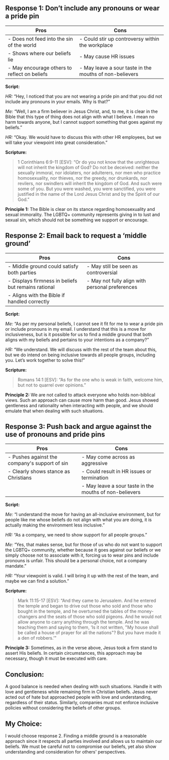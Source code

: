 ## Response 1: Don’t include any pronouns or wear a pride pin

| **Pros**                                     | **Cons**                                        |
|----------------------------------------------|-------------------------------------------------|
| - Does not feed into the sin of the world    | - Could stir up controversy within the workplace |
| - Shows where our beliefs lie               | - May cause HR issues                            |
| - May encourage others to reflect on beliefs | - May leave a sour taste in the mouths of non-believers |

**Script:**

*HR:* “Hey, I noticed that you are not wearing a pride pin and that you did not include any pronouns in your emails. Why is that?”

*Me:* “Well, I am a firm believer in Jesus Christ, and, to me, it is clear in the Bible that this type of thing does not align with what I believe. I mean no harm towards anyone, but I cannot support something that goes against my beliefs.”

*HR:* “Okay. We would have to discuss this with other HR employees, but we will take your viewpoint into great consideration.”

**Scripture:**
>1 Corinthians 6:9-11 [ESV]: “Or do you not know that the unrighteous will not inherit the kingdom of God? Do not be deceived: neither the sexually immoral, nor idolaters, nor adulterers, nor men who practice homosexuality, nor thieves, nor the greedy, nor drunkards, nor revilers, nor swindlers will inherit the kingdom of God. And such were some of you. But you were washed, you were sanctified, you were justified in the name of the Lord Jesus Christ and by the Spirit of our God.”

**Principle 1:** The Bible is clear on its stance regarding homosexuality and sexual immorality. The LGBTQ+ community represents giving in to lust and sexual sin, which should not be something we support or encourage.

## Response 2: Email back to request a ‘middle ground’

| **Pros**                                     | **Cons**                                        |
|----------------------------------------------|-------------------------------------------------|
| - Middle ground could satisfy both parties  | - May still be seen as controversial              |
| - Displays firmness in beliefs but remains rational | - May not fully align with personal preferences |
| - Aligns with the Bible if handled correctly |                                                 |

**Script:**

*Me:* “As per my personal beliefs, I cannot see it fit for me to wear a pride pin or include pronouns in my email. I understand that this is a move for inclusiveness, but is it possible for us to find a middle ground that both aligns with my beliefs and pertains to your intentions as a company?”

*HR:* “We understand. We will discuss with the rest of the team about this, but we do intend on being inclusive towards all people groups, including you. Let’s work together to solve this!”

**Scripture:**
>Romans 14:1 [ESV]: “As for the one who is weak in faith, welcome him, but not to quarrel over opinions.”

**Principle 2:** We are not called to attack everyone who holds non-biblical views. Such an approach can cause more harm than good. Jesus showed gentleness and rationality when interacting with people, and we should emulate that when dealing with such situations.

## Response 3: Push back and argue against the use of pronouns and pride pins

| **Pros**                                     | **Cons**                                        |
|----------------------------------------------|-------------------------------------------------|
| - Pushes against the company's support of sin | - May come across as aggressive                    |
| - Clearly shows stance as Christians        | - Could result in HR issues or termination        |
|                                              | - May leave a sour taste in the mouths of non-believers |

**Script:**

*Me:* “I understand the move for having an all-inclusive environment, but for people like me whose beliefs do not align with what you are doing, it is actually making the environment less inclusive.”

*HR:* “As a company, we need to show support for all people groups.”

*Me:* “Yes, that makes sense, but for those of us who do not want to support the LGBTQ+ community, whether because it goes against our beliefs or we simply choose not to associate with it, forcing us to wear pins and include pronouns is unfair. This should be a personal choice, not a company mandate.”

*HR:* “Your viewpoint is valid. I will bring it up with the rest of the team, and maybe we can find a solution.”

**Scripture:**
>Mark 11:15-17 [ESV]: “And they came to Jerusalem. And he entered the temple and began to drive out those who sold and those who bought in the temple, and he overturned the tables of the money-changers and the seats of those who sold pigeons. And he would not allow anyone to carry anything through the temple. And he was teaching them and saying to them, ‘Is it not written, "My house shall be called a house of prayer for all the nations"? But you have made it a den of robbers.’”

**Principle 3:** Sometimes, as in the verse above, Jesus took a firm stand to assert His beliefs. In certain circumstances, this approach may be necessary, though it must be executed with care.

## Conclusion:
A good balance is needed when dealing with such situations. Handle it with love and gentleness while remaining firm in Christian beliefs. Jesus never acted out of hate but approached people with love and understanding, regardless of their status. Similarly, companies must not enforce inclusive policies without considering the beliefs of other groups.

## My Choice:
I would choose response 2. Finding a middle ground is a reasonable approach since it respects all parties involved and allows us to maintain our beliefs. We must be careful not to compromise our beliefs, yet also show understanding and consideration for others' perspectives.
